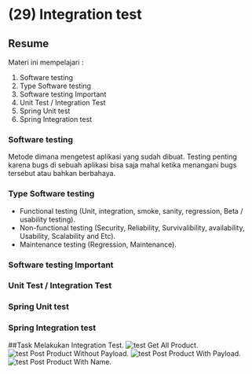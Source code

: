 # (29) Integration test
## Resume
Materi ini mempelajari :
1. Software testing
2. Type Software testing
3. Software testing Important
4. Unit Test / Integration Test
5. Spring Unit test
6. Spring Integration test

### Software testing
Metode dimana mengetest aplikasi yang sudah dibuat. Testing penting karena bugs di sebuah aplikasi bisa saja
mahal ketika menangani bugs tersebut atau bahkan berbahaya. 

### Type Software testing
- Functional testing (Unit, integration, smoke, sanity, regression, Beta / usability testing).
- Non-functional testing (Security, Reliability, Survivalibility, availability, Usability, Scalability and Etc).
- Maintenance testing (Regression, Maintenance).

### Software testing Important

### Unit Test / Integration Test

### Spring Unit test

### Spring Integration test

##Task
Melakukan Integration Test.
![test Get All Product]().
![test Post Product Without Payload]().
![test Post Product With Payload]().
![test Post Product With Name]().